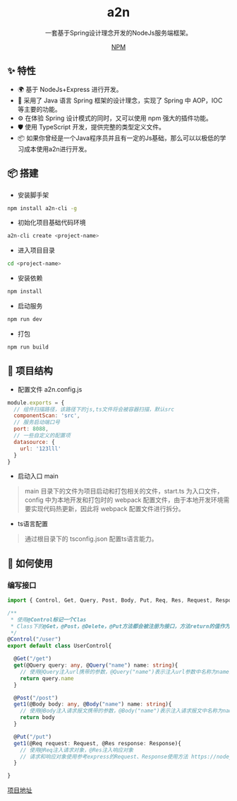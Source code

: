 <h1 align="center">a2n</h1>

<div align="center">
  
一套基于Spring设计理念开发的NodeJs服务端框架。

[NPM][download-url]

[download-url]: https://www.npmjs.com/package/a2n
  
</div>

## ✨ 特性

- 🌍 基于 NodeJs+Express 进行开发。
- 🌈 采用了 Java 语言 Spring 框架的设计理念，实现了 Spring 中 AOP，IOC 等主要的功能。
- ⚙️ 在体验 Spring 设计模式的同时，又可以使用 npm 强大的插件功能。
- 🛡 使用 TypeScript 开发，提供完整的类型定义文件。
- 📦 如果你曾经是一个Java程序员并且有一定的Js基础，那么可以以极低的学习成本使用a2n进行开发。

## 📦 搭建

- 安装脚手架

```bash
npm install a2n-cli -g
```

- 初始化项目基础代码环境

```bash
a2n-cli create <project-name>
```

- 进入项目目录

```bash
cd <project-name>
```

- 安装依赖

```bash
npm install
```

- 启动服务

```bash
npm run dev
```

- 打包

```bash
npm run build
```

## 🔨 项目结构

- 配置文件 a2n.config.js

```js
module.exports = {
  // 组件扫描路径，该路径下的js,ts文件将会被容器扫描，默认src
  componentScan: 'src',
  // 服务启动端口号
  port: 8088,
  // 一些自定义的配置项
  datasource: {
    url: '123lll'
  }
}
```

- 启动入口 main

> main 目录下的文件为项目启动和打包相关的文件，start.ts 为入口文件，config 中为本地开发和打包时的 webpack 配置文件，由于本地开发环境需要实现代码热更新，因此将 webpack 配置文件进行拆分。

- ts语言配置

> 通过根目录下的 tsconfig.json 配置ts语言能力。

## 🌈 如何使用

### 编写接口

```ts
import { Control, Get, Query, Post, Body, Put, Req, Res, Request, Response } from 'a2n';

/**
 * 使用@Control标记一个Clas
 * Class下的@Get，@Post，@Delete，@Put方法都会被注册为接口，方法return的值作为接口返回值
 */
@Control("/user")
export default class UserControl{

  @Get("/get")
  get(@Query query: any, @Query("name") name: string){
    // 使用@Query注入url携带的参数，@Query("name")表示注入url参数中名称为name的参数
    return query.name
  }

  @Post("/post")
  get1(@Body body: any, @Body("name") name: string){
    // 使用@Body注入请求报文携带的参数，@Body("name")表示注入请求报文中名称为name的参数
    return body
  }

  @Put("/put")
  get1(@Req request: Request, @Res response: Response){
    // 使用@Req注入请求对象，@Res注入响应对象
    // 请求和响应对象使用参考express的Request、Response使用方法 https://nodejs.cn/express/4x/api/req/
  }

}
```

[项目地址](https://github.com/lwq0615/a2n)&nbsp;&nbsp;&nbsp;&nbsp;
